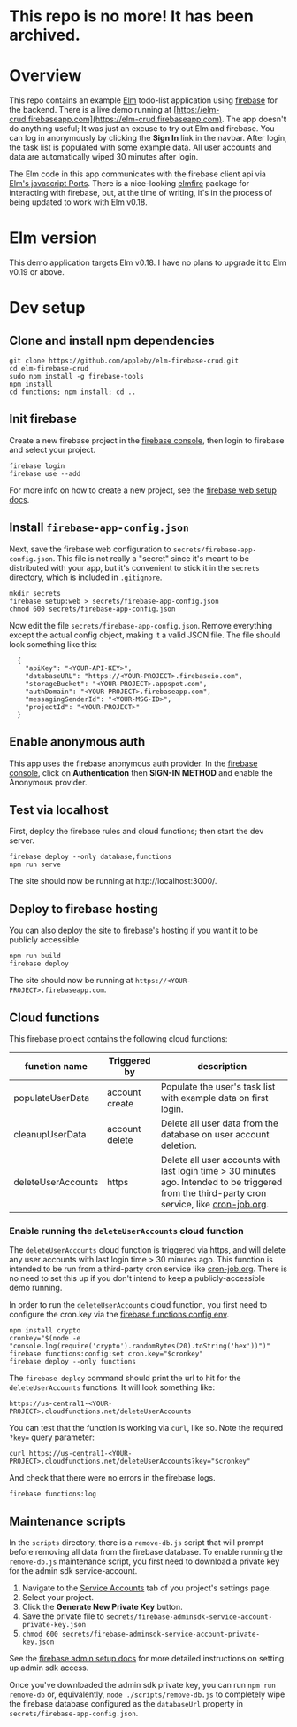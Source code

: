 # This repo is no more! It has been archived.

# Overview

This repo contains an example [Elm](http://elm-lang.org/) todo-list application using [firebase](https://firebase.google.com/) for the backend. There is a live demo running at [https://elm-crud.firebaseapp.com](https://elm-crud.firebaseapp.com). The app doesn't do anything useful; It was just an excuse to try out Elm and firebase. You can log in anonymously by clicking the **Sign In** link in the navbar. After login, the task list is populated with some example data. All user accounts and data are automatically wiped 30 minutes after login.

The Elm code in this app communicates with the firebase client api via [Elm's javascript Ports](https://guide.elm-lang.org/interop/javascript.html). There is a nice-looking [elmfire] package for interacting with firebase, but, at the time of writing, it's in the process of being updated to work with Elm v0.18.

# Elm version

This demo application targets Elm v0.18. I have no plans to upgrade it to Elm v0.19 or above.

# Dev setup

## Clone and install npm dependencies

``` shell
git clone https://github.com/appleby/elm-firebase-crud.git
cd elm-firebase-crud
sudo npm install -g firebase-tools
npm install
cd functions; npm install; cd ..
```

## Init firebase

Create a new firebase project in the [firebase console][fbconsole], then login to firebase and select your project.

``` shell
firebase login
firebase use --add
```

For more info on how to create a new project, see the [firebase web setup docs][fbsetup].

## Install `firebase-app-config.json`

Next, save the firebase web configuration to `secrets/firebase-app-config.json`. This file is not really a "secret" since it's meant to be distributed with your app, but it's convenient to stick it in the `secrets` directory, which is included in `.gitignore`.

``` shell
mkdir secrets
firebase setup:web > secrets/firebase-app-config.json
chmod 600 secrets/firebase-app-config.json
```

Now edit the file `secrets/firebase-app-config.json`. Remove everything except the actual config object, making it a valid JSON file. The file should look something like this:

      {
        "apiKey": "<YOUR-API-KEY>",
        "databaseURL": "https://<YOUR-PROJECT>.firebaseio.com",
        "storageBucket": "<YOUR-PROJECT>.appspot.com",
        "authDomain": "<YOUR-PROJECT>.firebaseapp.com",
        "messagingSenderId": "<YOUR-MSG-ID>",
        "projectId": "<YOUR-PROJECT>"
      }

## Enable anonymous auth

This app uses the firebase anonymous auth provider. In the [firebase console][fbconsole], click on **Authentication** then **SIGN-IN METHOD** and enable the Anonymous provider.

## Test via localhost

First, deploy the firebase rules and cloud functions; then start the dev server.

``` shell
firebase deploy --only database,functions
npm run serve
```

The site should now be running at http://localhost:3000/.

## Deploy to firebase hosting

You can also deploy the site to firebase's hosting if you want it to be publicly accessible.

``` shell
npm run build
firebase deploy
```

The site should now be running at `https://<YOUR-PROJECT>.firebaseapp.com`.

## Cloud functions

This firebase project contains the following cloud functions:

| function name      | Triggered by   | description                                                                                                                                    |
|--------------------|----------------|------------------------------------------------------------------------------------------------------------------------------------------------|
| populateUserData   | account create | Populate the user's task list with example data on first login.                                                                                |
| cleanupUserData    | account delete | Delete all user data from the database on user account deletion.                                                                               |
| deleteUserAccounts | https          | Delete all user accounts with last login time > 30 minutes ago. Intended to be triggered from the third-party cron service, like [cron-job.org][cronjoborg]. |

### Enable running the `deleteUserAccounts` cloud function

The `deleteUserAccounts` cloud function is triggered via https, and will delete any user accounts with last login time > 30 minutes ago. This function is intended to be run from a third-party cron service like [cron-job.org][cronjoborg]. There is no need to set this up if you don't intend to keep a publicly-accessible demo running.

In order to run the `deleteUserAccounts` cloud function, you first need to configure the cron.key via the [firebase functions config env](https://firebase.google.com/docs/functions/config-env).

``` shell
npm install crypto
cronkey="$(node -e "console.log(require('crypto').randomBytes(20).toString('hex'))")"
firebase functions:config:set cron.key="$cronkey"
firebase deploy --only functions
```

The `firebase deploy` command should print the url to hit for the `deleteUserAccounts` functions. It will look something like:

    https://us-central1-<YOUR-PROJECT>.cloudfunctions.net/deleteUserAccounts

You can test that the function is working via `curl`, like so. Note the required `?key=` query parameter:

``` shell
curl https://us-central1-<YOUR-PROJECT>.cloudfunctions.net/deleteUserAccounts?key="$cronkey"
```

And check that there were no errors in the firebase logs.

``` shell
firebase functions:log
```

## Maintenance scripts

In the `scripts` directory, there is a `remove-db.js` script that will prompt before removing all data from the firebase database. To enable running the `remove-db.js` maintenance script, you first need to download a private key for the admin sdk service-account.

1. Navigate to the [Service Accounts](https://console.firebase.google.com/project/_/settings/serviceaccounts/adminsdk) tab of you project's settings page.
2. Select your project.
3. Click the **Generate New Private Key** button.
4. Save the private file to `secrets/firebase-adminsdk-service-account-private-key.json`
5. `chmod 600 secrets/firebase-adminsdk-service-account-private-key.json`

See the [firebase admin setup docs](https://firebase.google.com/docs/admin/setup#add_firebase_to_your_app) for more detailed instructions on setting up admin sdk access.

Once you've downloaded the admin sdk private key, you can run `npm run remove-db` or, equivalently, `node ./scripts/remove-db.js` to completely wipe the firebase database configured as the `databaseUrl` property in `secrets/firebase-app-config.json`.



[fbsetup]: https://firebase.google.com/docs/web/setup
[fbconsole]: https://console.firebase.google.com/
[elmfire]: https://github.com/ThomasWeiser/elmfire
[cronjoborg]: https://cron-job.org

